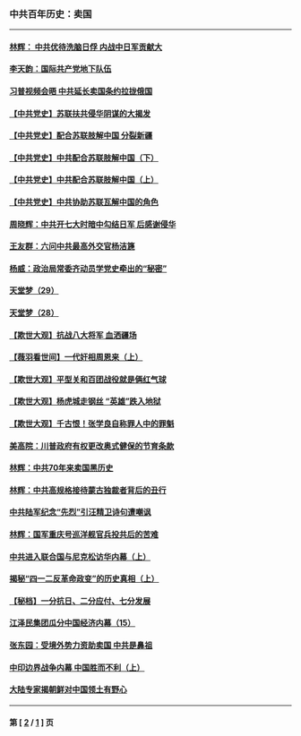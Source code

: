 ### 中共百年历史：卖国
---
#### [林辉： 中共优待洗脑日俘 内战中日军贡献大](../../pages/nf1176117/n13624644.md?02110430) 
#### [李天韵：国际共产党地下队伍](../../pages/nf1176117/n13611808.md?02110430) 
#### [习普视频会晤 中共延长卖国条约拉拢俄国](../../pages/nf1176117/n13060971.md?02110430) 
#### [【中共党史】苏联扶共侵华阴谋的大揭发](../../pages/nf1176117/n13056050.md?02110430) 
#### [【中共党史】配合苏联肢解中国 分裂新疆](../../pages/nf1176117/n13040700.md?02110430) 
#### [【中共党史】中共配合苏联肢解中国（下）](../../pages/nf1176117/n13035660.md?02110430) 
#### [【中共党史】中共配合苏联肢解中国（上）](../../pages/nf1176117/n13030262.md?02110430) 
#### [【中共党史】中共协助苏联瓦解中国的角色](../../pages/nf1176117/n13018109.md?02110430) 
#### [周晓辉：中共开七大时暗中勾结日军 后感谢侵华](../../pages/nf1176117/n12921960.md?02110430) 
#### [王友群：六问中共最高外交官杨洁篪](../../pages/nf1176117/n12836495.md?02110430) 
#### [杨威：政治局常委齐动员学党史牵出的“秘密”](../../pages/nf1176117/n12764642.md?02110430) 
#### [天堂梦（29）](../../pages/nf1176117/n12408465.md?02110430) 
#### [天堂梦（28）](../../pages/nf1176117/n12408309.md?02110430) 
#### [【欺世大观】抗战八大将军 血洒疆场](../../pages/nf1176117/n12357044.md?02110430) 
#### [【薇羽看世间】一代奸相周恩来（上）](../../pages/nf1176117/n12401109.md?02110430) 
#### [【欺世大观】平型关和百团战役就是俩红气球](../../pages/nf1176117/n12359157.md?02110430) 
#### [【欺世大观】杨虎城走钢丝 “英雄”跌入地狱](../../pages/nf1176117/n12358840.md?02110430) 
#### [【欺世大观】千古恨！张学良自称罪人中的罪魁](../../pages/nf1176117/n12358629.md?02110430) 
#### [美高院：川普政府有权更改奥式健保的节育条款](../../pages/nf1176117/n12242171.md?02110430) 
#### [林辉：中共70年来卖国黑历史](../../pages/nf1176117/n11552181.md?02110430) 
#### [林辉：中共高规格接待蒙古独裁者背后的丑行](../../pages/nf1176117/n11225005.md?02110430) 
#### [中共陆军纪念“先烈”引汪精卫诗句遭嘲讽](../../pages/nf1176117/n11153345.md?02110430) 
#### [林辉：国军重庆号巡洋舰官兵投共后的苦难](../../pages/nf1176117/n10997801.md?02110430) 
#### [中共进入联合国与尼克松访华内幕（上）](../../pages/nf1176117/n10138788.md?02110430) 
#### [揭秘“四一二反革命政变”的历史真相（上）](../../pages/nf1176117/n9996650.md?02110430) 
#### [【秘档】一分抗日、二分应付、七分发展](../../pages/nf1176117/n9331484.md?02110430) 
#### [江泽民集团瓜分中国经济内幕（15）](../../pages/nf1176117/n9268584.md?02110430) 
#### [张东园：受境外势力资助卖国 中共是鼻祖](../../pages/nf1176117/n9272480.md?02110430) 
#### [中印边界战争内幕 中国胜而不利（上）](../../pages/nf1176117/n9252458.md?02110430) 
#### [大陆专家揭朝鲜对中国领土有野心](../../pages/nf1176117/n9074056.md?02110430) 

---
#### 第 [ [2](./2.md?02110430) / [1](./1.md?02110430) ] 页
